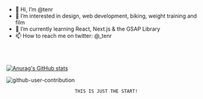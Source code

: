 

- 👋 Hi, I’m @tenr
- 👀 I’m interested in design, web development, biking, weight training and film
- 🌱 I’m currently learning React, Next.js & the GSAP Library 
- 📫 How to reach me on twitter: @_tenr 




<br>
<br>

[![Anurag's GitHub stats](https://github-readme-stats.vercel.app/api?username=tenr&count_private=true&hide=stars,issues&theme=ocean_dark)](https://github.com/tenr/github-readme-stats)


![github-user-contribution](https://user-images.githubusercontent.com/8810441/235407056-916e1ba2-10a6-41d6-8719-92606bed70b1.svg)

                             THIS IS JUST THE START! 


<!---
tenr/tenr is a ✨ special ✨ repository because its `README.md` (this file) appears on your GitHub profile.
You can click the Preview link to take a look at your changes.
--->
